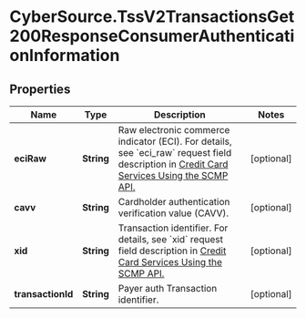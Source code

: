 # CyberSource.TssV2TransactionsGet200ResponseConsumerAuthenticationInformation

## Properties
Name | Type | Description | Notes
------------ | ------------- | ------------- | -------------
**eciRaw** | **String** | Raw electronic commerce indicator (ECI).  For details, see &#x60;eci_raw&#x60; request field description in [Credit Card Services Using the SCMP API.](https://apps.cybersource.com/library/documentation/dev_guides/CC_Svcs_SCMP_API/html/)  | [optional] 
**cavv** | **String** | Cardholder authentication verification value (CAVV). | [optional] 
**xid** | **String** | Transaction identifier.  For details, see &#x60;xid&#x60; request field description in [Credit Card Services Using the SCMP API.](https://apps.cybersource.com/library/documentation/dev_guides/CC_Svcs_SCMP_API/html/)  | [optional] 
**transactionId** | **String** | Payer auth Transaction identifier. | [optional] 


